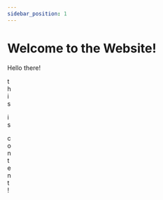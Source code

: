 ```yaml
---
sidebar_position: 1
---
```


# Welcome to the Website!

Hello there!

t  
h  
i  
s


i  
s

c  
o  
n  
t  
e  
n  
t  
!
